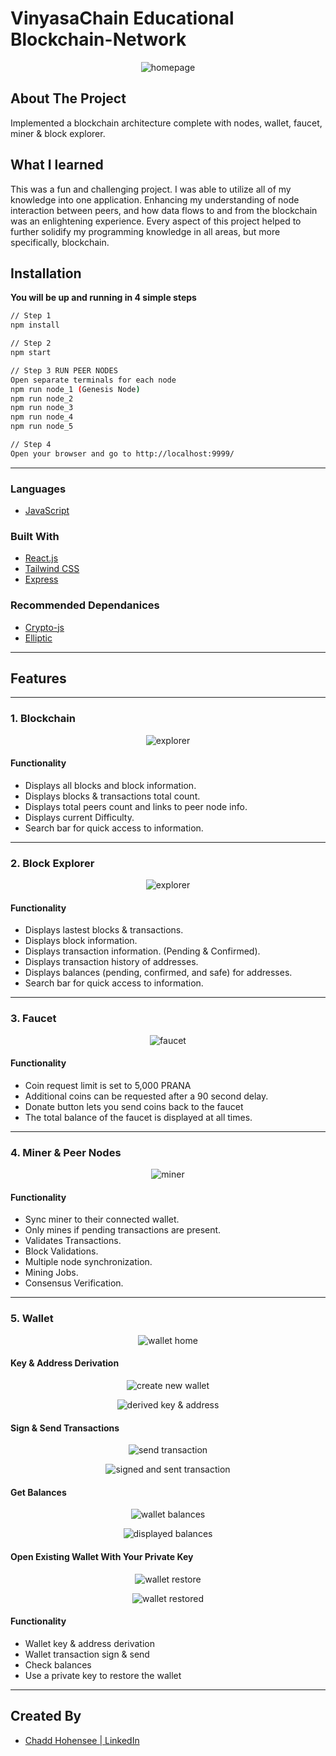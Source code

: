 # VinyasaChain Educational Blockchain-Network

<p align="center">
  <a ><img  src="client/block-explorer/public/readme/home.png" alt="homepage"></a></p>
</p>

## About The Project

Implemented a blockchain architecture complete with nodes, wallet, faucet, miner & block explorer.

## What I learned

This was a fun and challenging project. I was able to utilize all of my knowledge into one application. Enhancing my understanding of node interaction between peers, and how data flows to and from the blockchain was an enlightening experience. Every aspect of this project helped to further solidify my programming knowledge in all areas, but more specifically, blockchain.

## Installation

**You will be up and running in 4 simple steps**

```sh
// Step 1
npm install

// Step 2
npm start

// Step 3 RUN PEER NODES
Open separate terminals for each node
npm run node_1 (Genesis Node)
npm run node_2
npm run node_3
npm run node_4
npm run node_5

// Step 4
Open your browser and go to http://localhost:9999/
```

---

### Languages

- [JavaScript](https://www.javascript.com/)

### Built With

- [React.js](https://react.dev/)
- [Tailwind CSS](https://tailwindcss.com/)
- [Express](https://yarnpkg.com/package/express)

### Recommended Dependanices

- [Crypto-js](https://yarnpkg.com/package/crypto-js)
- [Elliptic](https://yarnpkg.com/package/elliptic)

---

## Features

---

### 1. Blockchain

<p align="center">
  <a ><img  src="client/block-explorer/public/readme/blockchain.png" alt="explorer"></a></p>
</p>

#### Functionality

- Displays all blocks and block information.
- Displays blocks & transactions total count.
- Displays total peers count and links to peer node info.
- Displays current Difficulty.
- Search bar for quick access to information.

---

### 2. Block Explorer

<p align="center">
  <a ><img  src="client/block-explorer/public/readme/block-explorer.png" alt="explorer"></a></p>
</p>

#### Functionality

- Displays lastest blocks & transactions.
- Displays block information.
- Displays transaction information. (Pending & Confirmed).
- Displays transaction history of addresses.
- Displays balances (pending, confirmed, and safe) for addresses.
- Search bar for quick access to information.

---

### 3. Faucet

<p align="center">
  <a ><img  src="client/block-explorer/public/readme/faucet.png" alt="faucet"></a></p>
</p>

#### Functionality

- Coin request limit is set to 5,000 PRANA
- Additional coins can be requested after a 90 second delay.
- Donate button lets you send coins back to the faucet
- The total balance of the faucet is displayed at all times.

---

### 4. Miner & Peer Nodes

<p align="center">
  <a ><img  src="client/block-explorer/public/readme/miner.png" alt="miner"></a></p>
</p>

#### Functionality

- Sync miner to their connected wallet.
- Only mines if pending transactions are present.
- Validates Transactions.
- Block Validations.
- Multiple node synchronization.
- Mining Jobs.
- Consensus Verification.

---

### 5. Wallet

<p align="center">
  <a><img  src="client/block-explorer/public/readme/wallet-home.png" alt="wallet home"></a>
</p>

#### Key & Address Derivation

<p align="center">
  <a><img  src="client/block-explorer/public/readme/wallet-create.png" alt="create new wallet"></a>
</p>
<p align="center">
  <a><img  src="client/block-explorer/public/readme/wallet-create-generate.png" alt="derived key & address"></a>
</p>

#### Sign & Send Transactions

<p align="center">
  <a><img  src="client/block-explorer/public/readme/wallet-send-txn.png" alt="send transaction"></a>
</p>
<p align="center">
  <a><img  src="client/block-explorer/public/readme/wallet-txn-sign-sent.png" alt="signed and sent transaction"></a>
</p>

#### Get Balances

<p align="center">
  <a><img  src="client/block-explorer/public/readme/wallet-balances.png" alt="wallet balances"></a>
</p>
<p align="center">
  <a><img  src="client/block-explorer/public/readme/wallet-balances-display.png" alt="displayed balances"></a>
</p>

#### Open Existing Wallet With Your Private Key

<p align="center">
  <a><img  src="client/block-explorer/public/readme/wallet-open.png" alt="wallet restore"></a>
</p>
<p align="center">
  <a><img  src="client/block-explorer/public/readme/wallet-open-display.png" alt="wallet restored"></a>
</p>

#### Functionality

- Wallet key & address derivation
- Wallet transaction sign & send
- Check balances
- Use a private key to restore the wallet

---


## Created By

- [Chadd Hohensee | LinkedIn](https://www.linkedin.com/in/chadd-hohensee)
